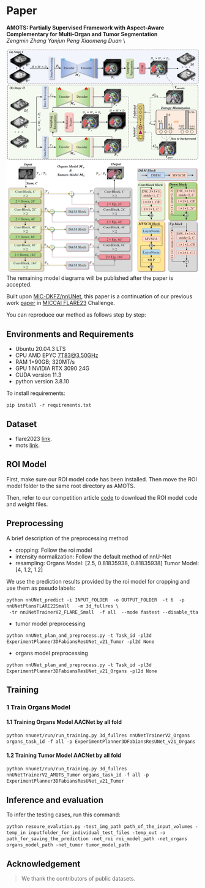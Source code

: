 # Paper
**AMOTS: Partially Supervised Framework with Aspect-Aware Complementary for Multi-Organ and Tumor Segmentation** \
*Zengmin Zhang Yanjun Peng Xiaomeng Duan* \

![Our framework overview](Images/AMOTS.png)
![Our AACNet overview](Images/AACNet.png)
The remaining model diagrams will be published after the paper is accepted.

Built upon [MIC-DKFZ/nnUNet](https://github.com/MIC-DKFZ/nnUNet), 
this paper is a continuation of our previous work [paper](https://link.springer.com/chapter/10.1007/978-3-031-58776-4_27) in [MICCAI FLARE23](https://codalab.lisn.upsaclay.fr/competitions/12239#learn_the_details-overview) Challenge.

You can reproduce our method as follows step by step:


## Environments and Requirements

- Ubuntu 20.04.3 LTS
- CPU AMD EPYC 7T83@3.50GHz
- RAM 1×90GB; 320MT/s
- GPU 1 NVIDIA RTX 3090 24G
- CUDA version 11.3
- python version 3.8.10

To install requirements:

```setup
pip install -r requirements.txt
```

## Dataset

- flare2023 [link](https://codalab.lisn.upsaclay.fr/competitions/12239#learn_the_details-dataset).
- mots [link](https://github.com/jianpengz/DoDNet).


## ROI Model
First, make sure our ROI model code has been installed. Then move the ROI model folder to the same root directory as AMOTS.

Then, refer to our competition article [code](https://github.com/zzm3zz/FLARE2023) to download the ROI model code and weight files.


## Preprocessing

A brief description of the preprocessing method

- cropping:
Follow the roi model
- intensity normalization:
Follow the default method of nnU-Net
- resampling:
Organs Model: [2.5, 0.81835938, 0.81835938]
Tumor Model: [4, 1.2, 1.2]  

We use the prediction results provided by the roi model for cropping and use them as pseudo labels:

```
python nnUNet_predict -i INPUT_FOLDER  -o OUTPUT_FOLDER  -t 6  -p nnUNetPlansFLARE22Small   -m 3d_fullres \
 -tr nnUNetTrainerV2_FLARE_Small  -f all  --mode fastest --disable_tta
```

- tumor model preprocessing
```
python nnUNet_plan_and_preprocess.py -t Task_id -pl3d ExperimentPlanner3DFabiansResUNet_v21_Tumor -pl2d None
```

- organs model preprocessing
```
python nnUNet_plan_and_preprocess.py -t Task_id -pl3d ExperimentPlanner3DFabiansResUNet_v21_Organs -pl2d None
```

## Training

### 1 Train Organs Model

#### 1.1 Training Organs Model AACNet by all fold 
```
python nnunet/run/run_training.py 3d_fullres nnUNetTrainerV2_Organs organs_task_id -f all -p ExperimentPlanner3DFabiansResUNet_v21_Organs
```

#### 1.2 Training Tumor Model AACNet by all fold 
```
python nnunet/run/run_training.py 3d_fullres nnUNetTrainerV2_AMOTS_Tumor organs_task_id -f all -p ExperimentPlanner3DFabiansResUNet_v21_Tumor
```

## Inference and evaluation

To infer the testing cases, run this command:

```
python resoure_evalution.py -test_img_path path_of_the_input_volumes -temp_in inputfolder_for_individual_test_files -temp_out -o path_for_saving_the_prediction -net_roi roi_model_path -net_organs organs_model_path -net_tumor tumor_model_path
```

## Acknowledgement

> We thank the contributors of public datasets. 



